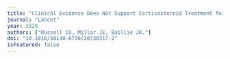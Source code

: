 ```yaml
---
title: "Clinical Evidence Does Not Support Corticosteroid Treatment for 2019-nCoV Lung Injury."
journal: "Lancet"
year: 2020
authors: ["Russell CD, Millar JE, Baillie JK."]
doi: "10.1016/S0140-6736(20)30317-2"
isFeatured: false
---
```

